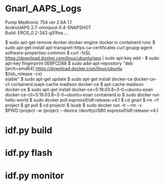 # Gnarl_AAPS_Logs
Pump Medtronic 754 ver 2.6A 1.1<br>
AndroidAPS 2.7-omnipod-0.4-SNAPSHOT<br>
Build: EROS_0.2-342-g51fea....



$ sudo apt-get remove docker docker-engine docker.io containerd runc
$ sudo apt-get install     apt-transport-https     ca-certificates     curl     gnupg-agent     software-properties-common
$ curl -fsSL https://download.docker.com/linux/ubuntu/gpg | sudo apt-key add -
$ sudo apt-key fingerprint 0EBFCD88
$ sudo add-apt-repository    "deb [arch=amd64] https://download.docker.com/linux/ubuntu \
   $(lsb_release -cs) \
   stable"
$ sudo apt-get update
$ sudo apt-get install docker-ce docker-ce-cli containerd.ioapt-cache madison docker-ce
$ apt-cache madison docker-ce
$ sudo apt-get install docker-ce=5:19.03.8~3-0~ubuntu-eoan docker-ce-cli=5:19.03.8~3-0~ubuntu-eoan containerd.io
$ sudo docker run hello-world
$ sudo docker pull espressif/idf:release-v4.1
$ cd gnarl
$ rm -rf project
$ git pull
$ cd project/
$ lsusb
$ sudo docker run -it --rm -v $PWD:/project -w /project --device /dev/ttyUSB0 espressif/idf:release-v4.1
# idf.py build
# idf.py flash
# idf.py monitor

